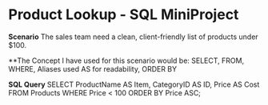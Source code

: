 # Product Lookup - SQL MiniProject 

**Scenario**
The sales team need a clean, client-friendly list of products under $100. 

**The Concept I have used for this scenario would be: 
SELECT, FROM, WHERE, 
Aliases used AS for readability, 
ORDER BY 

**SQL Query**
SELECT 
	ProductName AS Item, 
    	CategoryID AS ID, 
    	Price AS Cost 
FROM Products 
WHERE Price < 100
ORDER BY Price ASC; 
